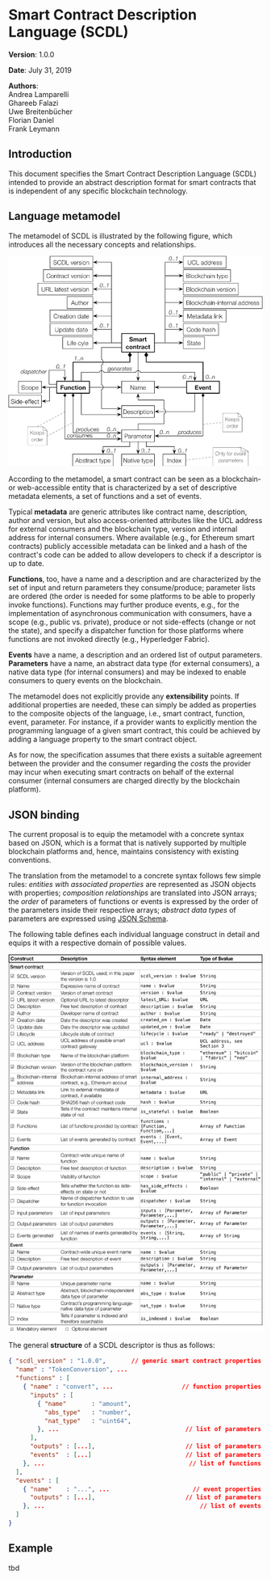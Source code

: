 # Smart Contract Description Language (SCDL)

**Version**: 1.0.0

**Date**: July 31, 2019

**Authors**:  
  Andrea Lamparelli  
  Ghareeb Falazi  
  Uwe Breitenbücher  
  Florian Daniel  
  Frank Leymann

## Introduction
This document specifies the Smart Contract Description Language (SCDL) intended to provide an abstract description format for smart contracts that is independent of any specific blockchain technology.

## Language metamodel
The metamodel of SCDL is illustrated by the following figure, which introduces all the necessary concepts and relationships.

![alt text](metamodel.png "Metamodel of SCDL")

According to the metamodel, a smart contract can be seen as a blockchain- or web-accessible entity that is characterized by a set of descriptive metadata elements, a set of functions and a set of events.

Typical **metadata** are generic attributes like contract name, description, author and version, but also access-oriented attributes like the UCL address for external consumers and the blockchain type, version and internal address for internal consumers. Where available (e.g., for Ethereum smart contracts) publicly accessible metadata can be linked and a hash of the contract's code can be added to allow developers to check if a descriptor is up to date.

**Functions**, too, have a name and a description and are characterized by the set of input and return parameters they consume/produce; parameter lists are ordered (the order is needed for some platforms to be able to properly invoke functions). Functions may further produce events, e.g., for the implementation of asynchronous communication with consumers, have a scope (e.g., public vs. private), produce or not side-effects (change or not the state), and specify a dispatcher function for those platforms where functions are not invoked directly (e.g., Hyperledger Fabric).

**Events** have a name, a description and an ordered list of output parameters. **Parameters** have a name, an abstract data type (for external consumers), a native data type (for internal consumers) and may be indexed to enable consumers to query events on the blockchain.

The metamodel does not explicitly provide any **extensibility** points. If additional properties are needed, these can simply be added as properties to the composite objects of the language, i.e., smart contract, function, event, parameter. For instance, if a provider wants to explicitly mention the programming language of a given smart contract, this could be achieved by adding a language property to the smart contract object.

As for now, the specification assumes that there exists a suitable agreement between the provider and the consumer regarding the *costs* the provider may incur when executing smart contracts on behalf of the external consumer (internal consumers are charged directly by the blockchain platform).

## JSON binding
The current proposal is to equip the metamodel with a concrete syntax based on JSON, which is a format that is natively supported by multiple blockchain platforms and, hence, maintains consistency with existing conventions.

The translation from the metamodel to a concrete syntax follows few simple rules: *entities with associated properties* are represented as JSON objects with properties; *composition relationships* are translated into JSON arrays; the *order* of parameters of functions or events is expressed by the order of the parameters inside their respective arrays; *abstract data types* of parameters are expressed using [JSON Schema](https://json-schema.org).

The following table defines each individual language construct in detail and equips it with a respective domain of possible values.

![alt text](table.png "Syntax elements of SCDL")


The general **structure** of a SCDL descriptor is thus as follows:

```json
{ "scdl_version" : "1.0.0",       // generic smart contract properties
  "name" : "TokenConversion", ...    
  "functions" : [
    { "name" : "convert", ...                   // function properties
      "inputs" : [
        { "name"       : "amount",
          "abs_type"   : "number",
          "nat_type"   : "uint64",
        }, ...                                   // list of parameters
      ],
      "outputs" : [...],                         // list of parameters
      "events"  : [...]                          // list of parameters
    }, ...                                        // list of functions
  ],
  "events" : [
    { "name"    : "...", ...                       // event properties
      "outputs" : [...],                         // list of parameters
    }, ...                                           // list of events
  ]
}
```


## Example
tbd
